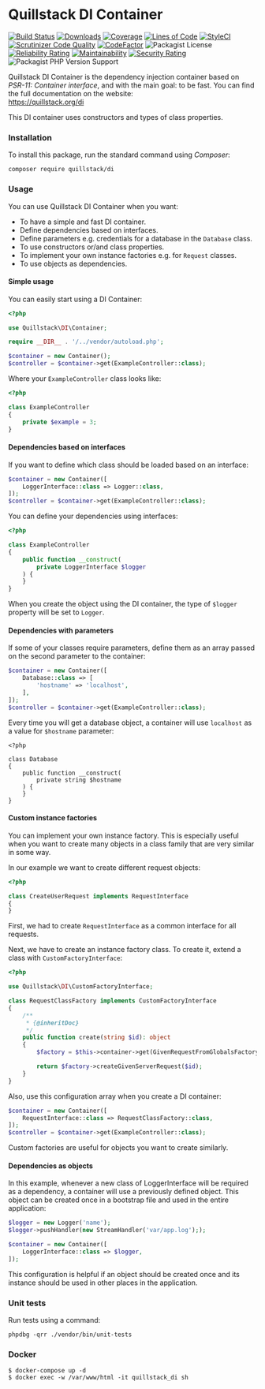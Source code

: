 # Quillstack DI Container

[![Build Status](https://app.travis-ci.com/quillstack/di.svg?branch=main)](https://app.travis-ci.com/quillstack/di)
[![Downloads](https://img.shields.io/packagist/dt/quillstack/di.svg)](https://packagist.org/packages/quillstack/di)
[![Coverage](https://sonarcloud.io/api/project_badges/measure?project=quillstack_di&metric=coverage)](https://sonarcloud.io/dashboard?id=quillstack_di)
[![Lines of Code](https://sonarcloud.io/api/project_badges/measure?project=quillstack_di&metric=ncloc)](https://sonarcloud.io/dashboard?id=quillstack_di)
[![StyleCI](https://github.styleci.io/repos/291464853/shield?branch=main)](https://github.styleci.io/repos/291464853?branch=main)
[![Scrutinizer Code Quality](https://scrutinizer-ci.com/g/quillstack/di/badges/quality-score.png?b=main)](https://scrutinizer-ci.com/g/quillstack/di/?branch=main)
[![CodeFactor](https://www.codefactor.io/repository/github/quillstack/di/badge)](https://www.codefactor.io/repository/github/quillstack/di)
![Packagist License](https://img.shields.io/packagist/l/quillstack/di)
[![Reliability Rating](https://sonarcloud.io/api/project_badges/measure?project=quillstack_di&metric=reliability_rating)](https://sonarcloud.io/dashboard?id=quillstack_di)
[![Maintainability](https://api.codeclimate.com/v1/badges/d3657982e8a5bb50f4e3/maintainability)](https://codeclimate.com/github/quillstack/di/maintainability)
[![Security Rating](https://sonarcloud.io/api/project_badges/measure?project=quillstack_di&metric=security_rating)](https://sonarcloud.io/dashboard?id=quillstack_di)
![Packagist PHP Version Support](https://img.shields.io/packagist/php-v/quillstack/di)

Quillstack DI Container is the dependency injection container based
on _PSR-11: Container interface_, and with the main goal: to be fast.
You can find the full documentation on the website: \
https://quillstack.org/di

This DI container uses constructors and types of class properties.

### Installation

To install this package, run the standard command using _Composer_:

```
composer require quillstack/di
```

### Usage

You can use Quillstack DI Container when you want:
- To have a simple and fast DI container.
- Define dependencies based on interfaces.
- Define parameters e.g. credentials for a database in the `Database` class.
- To use constructors or/and class properties.
- To implement your own instance factories e.g. for `Request` classes.
- To use objects as dependencies.

#### Simple usage

You can easily start using a DI Container:

```php
<?php

use Quillstack\DI\Container;

require __DIR__ . '/../vendor/autoload.php';

$container = new Container();
$controller = $container->get(ExampleController::class);
```

Where your `ExampleController` class looks like:

```php
<?php

class ExampleController
{
    private $example = 3;
}
```

#### Dependencies based on interfaces

If you want to define which class should be loaded based on an interface:

```php
$container = new Container([
    LoggerInterface::class => Logger::class,
]);
$controller = $container->get(ExampleController::class);
```

You can define your dependencies using interfaces:

```php
<?php

class ExampleController
{
    public function __construct(
        private LoggerInterface $logger
    ) {
    }
}
```

When you create the object using the DI container, the type of `$logger` property will be set to `Logger`.

#### Dependencies with parameters

If some of your classes require parameters, define them as an array
passed on the second parameter to the container:

```php
$container = new Container([
    Database::class => [
        'hostname' => 'localhost',
    ],
]);
$controller = $container->get(ExampleController::class);
```

Every time you will get a database object, a container will use `localhost` as
a value for `$hostname` parameter:

```phpt
<?php

class Database
{
    public function __construct(
        private string $hostname
    ) {
    }
}
```

#### Custom instance factories

You can implement your own instance factory. This is especially useful when you want to create many objects in a class
family that are very similar in some way.

In our example we want to create different request objects:

```php
<?php

class CreateUserRequest implements RequestInterface
{
}
```

First, we had to create `RequestInterface` as a common interface for all requests.

Next, we have to create an instance factory class. To create it, extend a class with `CustomFactoryInterface`:

```php
<?php

use Quillstack\DI\CustomFactoryInterface;

class RequestClassFactory implements CustomFactoryInterface
{
    /**
     * {@inheritDoc}
     */
    public function create(string $id): object
    {
        $factory = $this->container->get(GivenRequestFromGlobalsFactory::class);

        return $factory->createGivenServerRequest($id);
    }
}
```

Also, use this configuration array when you create a DI container:

```php
$container = new Container([
    RequestInterface::class => RequestClassFactory::class,
]);
$controller = $container->get(ExampleController::class);
```

Custom factories are useful for objects you want to create similarly.

#### Dependencies as objects

In this example, whenever a new class of LoggerInterface will be required as a dependency, a container will use a 
previously defined object. This object can be created once in a bootstrap file and used in the entire application:

```php
$logger = new Logger('name');
$logger->pushHandler(new StreamHandler('var/app.log'););

$container = new Container([
    LoggerInterface::class => $logger,
]);
```

This configuration is helpful if an object should be created once and its instance
should be used in other places in the application.

### Unit tests

Run tests using a command:

```
phpdbg -qrr ./vendor/bin/unit-tests
```

### Docker

```shell
$ docker-compose up -d
$ docker exec -w /var/www/html -it quillstack_di sh
```
